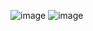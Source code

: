 ![image](https://github.com/inti2001/Simulacion-Por-Computadora-Inti-Martinez/assets/58715706/fe941313-de9c-4e66-9178-a2d6cdd81cdf)
![image](https://github.com/inti2001/Simulacion-Por-Computadora-Inti-Martinez/assets/58715706/5deedcb3-6cb9-4cee-91f7-a548959cfc00)

